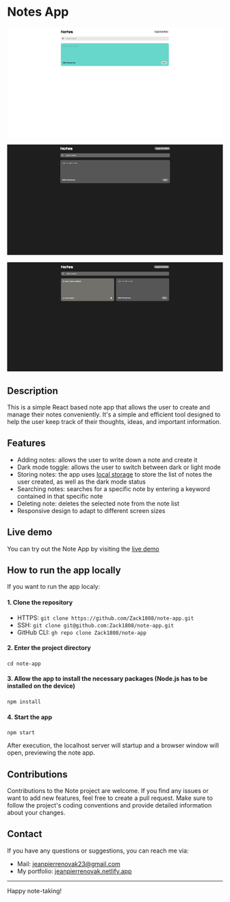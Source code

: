 # Notes App

<p align="center"><img src="./public/notes_preview_1.png" rel="Preview of the Note app: light mode" /></p>
<p align="center"><img src="./public/notes_preview_2.png" rel="Preview of the Note app: dark mode" /></p>
<p align="center"><img src="./public/notes_preview_3.png" rel="Preview of the Note app: note added" /></p>

## Description

This is a simple React based note app that allows the user to create and manage their notes conveniently. It's a simple and efficient tool designed to help the user keep track of their thoughts, ideas, and important information.

## Features

- Adding notes: allows the user to write down a note and create it
- Dark mode toggle: allows the user to switch between dark or light mode
- Storing notes: the app uses [local storage](https://developer.mozilla.org/en-US/docs/Web/API/Window/localStorage) to store the list of notes the user created, as well as the dark mode status
- Searching notes: searches for a specific note by entering a keyword contained in that specific note
- Deleting note: deletes the selected note from the note list
- Responsive design to adapt to different screen sizes

## Live demo

You can try out the Note App by visiting the [live demo](https://zack1808.github.io/note-app)

## How to run the app locally

If you want to run the app localy:

#### 1. Clone the repository

- HTTPS: `git clone https://github.com/Zack1808/note-app.git`
- SSH: `git clone git@github.com:Zack1808/note-app.git`
- GitHub CLI: `gh repo clone Zack1808/note-app`

#### 2. Enter the project directory

`cd note-app`

#### 3. Allow the app to install the necessary packages (Node.js has to be installed on the device)

`npm install`

#### 4. Start the app

`npm start`

After execution, the localhost server will startup and a browser window will open, previewing the note app.

## Contributions

Contributions to the Note project are welcome. If you find any issues or want to add new features, feel free to create a pull request. Make sure to follow the project's coding conventions and provide detailed information about your changes.

## Contact

If you have any questions or suggestions, you can reach me via:

- Mail: jeanpierrenovak23@gmail.com
- My portfolio: [jeanpierrenovak.netlify.app](https://jeanpierrenovak.netlify.app)

---

Happy note-taking!

